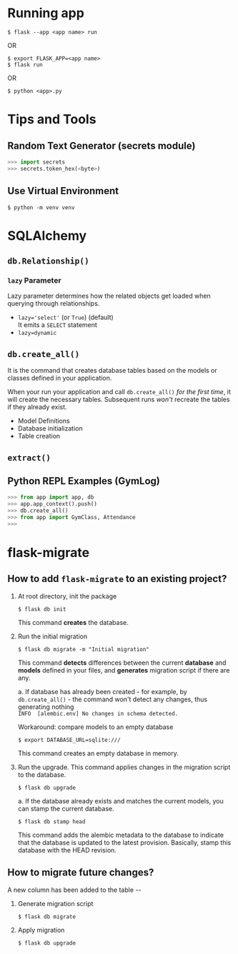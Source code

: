 # Running app

```console
$ flask --app <app name> run
```

OR

```console
$ export FLASK_APP=<app name>
$ flask run
```

OR

```console
$ python <app>.py
```

# Tips and Tools

## Random Text Generator (secrets module)

```python
>>> import secrets
>>> secrets.token_hex(<byte>)
```

## Use Virtual Environment

```console
$ python -m venv venv
```

# SQLAlchemy

## `db.Relationship()`

### `lazy` Parameter

Lazy parameter determines how the related objects get loaded when querying
through relationships.

- `lazy='select'` (or `True`) (default)\
  It emits a `SELECT` statement
- `lazy=dynamic`

## `db.create_all()`

It is the command that creates database tables based on the models or classes
defined in your application.<br>

When your run your application and call `db.create_all()` _for the first time_,
it will create the necessary tables. Subsequent runs _won't_ recreate the tables
if they already exist.

- Model Definitions
- Database initialization
- Table creation

## `extract()`

## Python REPL Examples (GymLog)

```python
>>> from app import app, db
>>> app.app_context().push()
>>> db.create_all()
>>> from app import GymClass, Attendance
>>>
```

# flask-migrate

## How to add `flask-migrate` to an existing project?

1. At root directory, init the package
   ```console
   $ flask db init
   ```

   This command **creates** the database.

2. Run the initial migration
   ```console
   $ flask db migrate -m "Initial migration"
   ```

   This command **detects** differences between the current **database** and
   **models** defined in your files, and **generates** migration script if there
   are any.

   a. If database has already been created - for example, by `db.create_all()` -
   the command won't detect any changes, thus generating nothing\
   `INFO  [alembic.env] No changes in schema detected.`

   Workaround: compare models to an empty database
   ```console
   $ export DATABASE_URL=sqlite:///
   ```
   This command creates an empty database in memory.

3. Run the upgrade. This command applies changes in the migration script to the
   database.
   ```console
   $ flask db upgrade
   ```

   a. If the database already exists and matches the current models, you can
   stamp the current database.
   ```console
   $ flask db stamp head
   ```

   This command adds the alembic metadata to the database to indicate that the
   database is updated to the latest provision. Basically, stamp this database
   with the HEAD revision.

## How to migrate future changes?

A new column has been added to the table --

1. Generate migration script
   ```console
   $ flask db migrate
   ```
2. Apply migration
   ```console
   $ flask db upgrade
   ```
